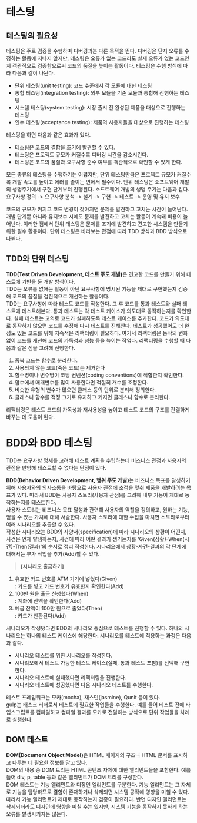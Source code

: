 # 테스팅

## 테스팅의 필요성 

테스팅은 주로 검증을 수행하며 디버깅과는 다른 목적을 띈다. 디버깅은 단지 오류를 수정하는 활동에 지나지 않지만, 테스팅은 오류가 없는 코드라도 실제 오류가 없는 코드인지 객관적으로 검증함으로써 코드의 품질을 높이는 활동이다. 테스킹은 수행 방식에 따라 다음과 같이 나뉜다.

* 단위 테스팅(unit testing): 코드 수준에서 각 모듈에 대한 테스팅
* 통합 테스팅(integration testing): 외부 모듈을 기존 모듈과 통합해 진행하는 테스팅
* 시스템 테스팅(system testing): 시장 출시 전 완성된 제품을 대상으로 진행하는 테스팅
* 인수 테스팅(acceptance testing): 제품의 사용자들을 대상으로 진행하는 테스팅

테스팅을 하면 다음과 같은 효과가 있다.

* 테스팅은 코드의 결함을 조기에 발견할 수 있다.
* 테스팅은 프로젝트 규모가 커질수록 디버깅 시간을 감소시킨다.
* 테스팅은 코드의 품질과 요구사항 준수 여부를 객관적으로 확인할 수 있게 한다.
  
모든 종류의 테스팅을 수행하기는 어렵지만, 단위 테스팅만큼은 프로젝트 규모가 커질수록 개발 속도를 높이고 에러를 줄이는 면에서 필수이다. 단위 테스팅은 소프트웨어 개발의 생명주기에서 구현 단계부터 진행된다. 소프트웨어 개발의 생명 주기는 다음과 같다.   
요구사항 정의 -> 요구사항 분석 -> 설계 -> 구현 -> 테스트 -> 운영 및 유지 보수   

코드의 규모가 커지고 코드 변경이 잦아지면 문제를 발견하고 고치는 시간이 늘어난다. 개발 단계뿐 아니라 유지보수 시에도 문제를 발견하고 고치는 활동이 계속돼 비용이 늘어난다. 이러한 점에서 단위 테스팅은 문제를 조기에 발견하고 견고한 시스템을 만들기 위한 필수 활동이다. 단위 테스팅은 바라보는 관점에 따라 TDD 방식과 BDD 방식으로 나뉜다.

## TDD와 단위 테스팅

<b> TDD(Test Driven Development, 테스트 주도 개발)</b>은 견고한 코드를 만들기 위해 테스트에 기반을 둔 개발 방식이다.   
TDD는 오류를 없애는 활동이 아닌 요구사항에 명시된 기능을 제대로 구현했는지 검증해 코드의 품질을 점진적으로 개선하는 활동이다.   
TDD는 요구사항에 따라 테스트 코드를 작성한다. 그 후 코드를 통과 테스트와 실패 테스트에 테스트해본다. 통과 테스트는 각 테스트 케이스가 의도대로 동작하는지를 확인한다. 실패 테스트는 고의로 코드가 실패하도록 테스트 케이스를 추가한다. 코드가 의도대로 동작하지 않으면 코드를 수정해 다시 테스트를 진해안다. 테스트가 성공했어도 더 완성도 있는 코드를 위해 지속적은 리팩터링이 필요하다. 여기서 리팩터링은 동작의 변화 없이 코드를 개선해 코드의 가독성과 성능 등을 높이는 작업다. 리팩터링을 수행할 때 다음과 같은 점을 고려해 진행한다.

1. 중복 코드는 함수로 분리한다.
2. 사용되지 않는 코드(죽은 코드)는 제거한다
3. 함수명이나 변수명이 코딩 컨벤션(coding conventions)에 적합한지 확인한다.
4. 함수에서 매개변수를 많이 사용한다면 적절히 개수를 조정한다.
5. 비슷한 유형의 변수가 많으면 클래스 등의 단위로 분리해 정의한다.
6. 클래스나 함수를 적정 크기로 유지하고 커지면 클래스나 함수로 분리한다.

리팩터링은 테스트 코드의 가독성과 재사용성을 높이고 테스트 코드의 구조를 간결하게 바꾸는 데 도움이 된다.

# BDD와 BDD 테스팅
TDD는 요구사항 명세를 고려해 테스트 계획을 수립하는데 비즈니스 관점과 사용자의 관점을 반영해 테스트할 수 없다는 단점이 있다.   

<b>BDD(Behavior Driven Development, 행위 주도 개발)</b>는 비즈니스 목표를 달성하기 위해 사용자와의 의사소통을 바탕으로 사용자 관점에 초점을 맞춰 제품을 개발하려는 목표가 있다. 따라서 BDD는 사용자 스토리(사용자 관점)를 고려해 내부 기능이 제대로 동작하는지를 테스트한다.  
사용자 스토리는 비즈니스 목표 달성과 관련해 사용자의 역할을 정의하고, 원하는 기능, 얻을 수 있는 가치에 대해 서술한다. 사용자 스토리에 대한 수집을 마치면 스토리로부터 여러 시나리오를 추출할 수 있다.   
작성한 시나리오는 BDD의 사양서(specification)에 따라 시나리오의 상황이 어떤지, 사건은 언제 발생하는지, 사건에 따라 어떤 결과가 생기는지를 'Given(상황)-When(시간)-Then(결과)'의 순서로 정리 작성한다.
시나리오에서 상황-사건-결과의 각 단계에 대해서는 부가 작업을 추가(Add)할 수 있다.

><b>[시나리오 출금하기]</b>   
1) 유효한 카드 번호를 ATM 기기에 넣었다(Given)   
    : 카드를 넣고 카드 번호가 유효한지 확인한다(Add)
2) 100만 원을 출금 신청했다(When)   
    : 계좌에 잔액을 확인한다(Add)
3) 예금 잔액이 100만 원으로 줄었다(Then)   
    : 카드가 반환된다(Add)

 시나리오가 작성됐다면 BDD의 시나리오 중심으로 테스트를 진행할 수 있다. 하나의 시나리오는 하나의 테스트 케이스에 해당한다. 시나리오를 테스트에 적용하는 과정은 다음과 같다.

* 시나리오 테스트를 위한 시나리오를 작성한다.
* 시나리오에서 테스트 가능한 테스트 케이스(실패, 통과 테스트 포함)를 선택해 구현한다.
* 시나리오 테스트에 실패했다면 리팩터링을 진행한다.
* 시나리오 테스트에 성공했다면 다음 시나리오 테스트를 수행한다.

테스트 프레임워크는 모카(mocha), 재스민(jasmine), Qunit 등이 있다.     
gulp는 태스크 러너로서 테스트에 필요한 작업들을 수행한다. 예를 들어 테스트 전에 타입스크립트를 컴파일하고 컴파일 결과를 모카로 전달하는 방식으로 단위 작업들을 차례로 실행한다.   

## DOM 테스트
<b>DOM(Document Object Model)</b>은 HTML 페이지의 구조나 HTML 문서를 표시하고 다루는 데 필요한 정보를 담고 있다.   
DOM의 내용 중 DOM 트리는 HTML 콘텐츠 자체에 대한 엘리먼트들을 포함한다. 예를 들어 div, p, table 등과 같은 엘리먼트가 DOM 트리를 구성한다.   
DOM 테스트는 기능 엘리먼트와 디장인 엘리먼트를 구분한다. 기능 엘리먼트는 그 자체로 기능을 담당하므로 결함이 존재하거나 삭제되면 시스템 공작에 영향을 미칠 수 있다. 따라서 기능 엘리먼트가 제대로 동작하는지 검증이 필요하다. 반면 디자인 엘리먼트는 삭제되더라도 디자인에 영향을 미칠 수는 있지만, 시스템 기능을 동작하지 못하게 하는 오류를 발생시키지는 않는다.